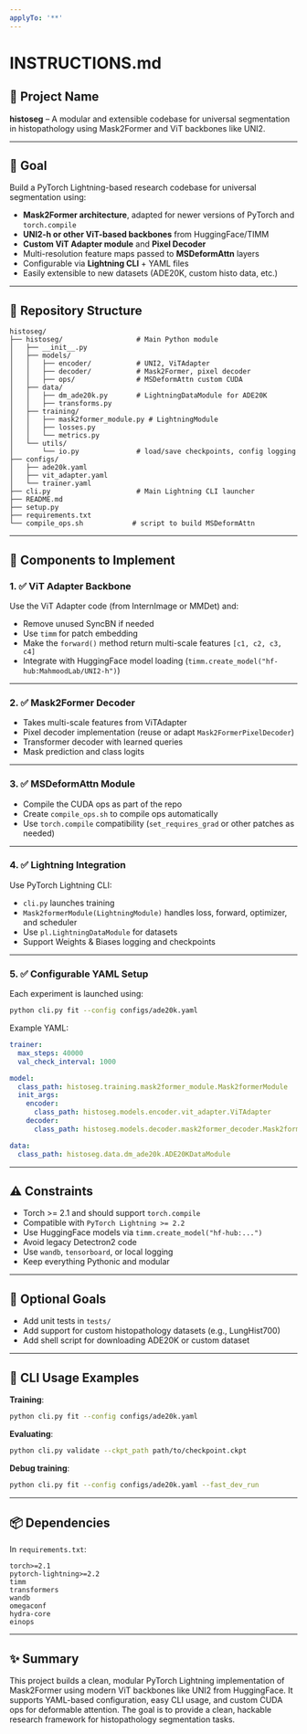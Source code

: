```yaml
---
applyTo: '**'
---
```


# INSTRUCTIONS.md

## 📛 Project Name
**histoseg** – A modular and extensible codebase for universal segmentation in histopathology using Mask2Former and ViT backbones like UNI2.

---

## 🎯 Goal
Build a PyTorch Lightning-based research codebase for universal segmentation using:
- **Mask2Former architecture**, adapted for newer versions of PyTorch and `torch.compile`
- **UNI2-h or other ViT-based backbones** from HuggingFace/TIMM
- **Custom ViT Adapter module** and **Pixel Decoder**
- Multi-resolution feature maps passed to **MSDeformAttn** layers
- Configurable via **Lightning CLI** + YAML files
- Easily extensible to new datasets (ADE20K, custom histo data, etc.)

---

## 🧱 Repository Structure

```
histoseg/
├── histoseg/                  # Main Python module
│   ├── __init__.py
│   ├── models/
│   │   ├── encoder/           # UNI2, ViTAdapter
│   │   ├── decoder/           # Mask2Former, pixel decoder
│   │   ├── ops/               # MSDeformAttn custom CUDA
│   ├── data/
│   │   ├── dm_ade20k.py       # LightningDataModule for ADE20K
│   │   ├── transforms.py
│   ├── training/
│   │   ├── mask2former_module.py # LightningModule
│   │   ├── losses.py
│   │   └── metrics.py
│   └── utils/
│       └── io.py              # load/save checkpoints, config logging
├── configs/
│   ├── ade20k.yaml
│   ├── vit_adapter.yaml
│   └── trainer.yaml
├── cli.py                     # Main Lightning CLI launcher
├── README.md
├── setup.py
├── requirements.txt
└── compile_ops.sh            # script to build MSDeformAttn
```

---

## 🔧 Components to Implement

### 1. ✅ ViT Adapter Backbone
Use the ViT Adapter code (from InternImage or MMDet) and:
- Remove unused SyncBN if needed
- Use `timm` for patch embedding
- Make the `forward()` method return multi-scale features `[c1, c2, c3, c4]`
- Integrate with HuggingFace model loading (`timm.create_model("hf-hub:MahmoodLab/UNI2-h")`)

---

### 2. ✅ Mask2Former Decoder
- Takes multi-scale features from ViTAdapter
- Pixel decoder implementation (reuse or adapt `Mask2FormerPixelDecoder`)
- Transformer decoder with learned queries
- Mask prediction and class logits

---

### 3. ✅ MSDeformAttn Module
- Compile the CUDA ops as part of the repo
- Create `compile_ops.sh` to compile ops automatically
- Use `torch.compile` compatibility (`set_requires_grad` or other patches as needed)

---

### 4. ✅ Lightning Integration
Use PyTorch Lightning CLI:
- `cli.py` launches training
- `Mask2formerModule(LightningModule)` handles loss, forward, optimizer, and scheduler
- Use `pl.LightningDataModule` for datasets
- Support Weights & Biases logging and checkpoints

---

### 5. ✅ Configurable YAML Setup
Each experiment is launched using:

```bash
python cli.py fit --config configs/ade20k.yaml
```

Example YAML:

```yaml
trainer:
  max_steps: 40000
  val_check_interval: 1000

model:
  class_path: histoseg.training.mask2former_module.Mask2formerModule
  init_args:
    encoder:
      class_path: histoseg.models.encoder.vit_adapter.ViTAdapter
    decoder:
      class_path: histoseg.models.decoder.mask2former_decoder.Mask2formerDecoder

data:
  class_path: histoseg.data.dm_ade20k.ADE20KDataModule
```

---

## ⚠️ Constraints
- Torch >= 2.1 and should support `torch.compile`
- Compatible with `PyTorch Lightning >= 2.2`
- Use HuggingFace models via `timm.create_model("hf-hub:...")`
- Avoid legacy Detectron2 code
- Use `wandb`, `tensorboard`, or local logging
- Keep everything Pythonic and modular

---

## 🧪 Optional Goals
- Add unit tests in `tests/`
- Add support for custom histopathology datasets (e.g., LungHist700)
- Add shell script for downloading ADE20K or custom dataset

---

## 💬 CLI Usage Examples

**Training**:
```bash
python cli.py fit --config configs/ade20k.yaml
```

**Evaluating**:
```bash
python cli.py validate --ckpt_path path/to/checkpoint.ckpt
```

**Debug training**:
```bash
python cli.py fit --config configs/ade20k.yaml --fast_dev_run
```

---

## 📦 Dependencies

In `requirements.txt`:

```
torch>=2.1
pytorch-lightning>=2.2
timm
transformers
wandb
omegaconf
hydra-core
einops
```

---

## ✨ Summary

This project builds a clean, modular PyTorch Lightning implementation of Mask2Former using modern ViT backbones like UNI2 from HuggingFace. It supports YAML-based configuration, easy CLI usage, and custom CUDA ops for deformable attention. The goal is to provide a clean, hackable research framework for histopathology segmentation tasks.
